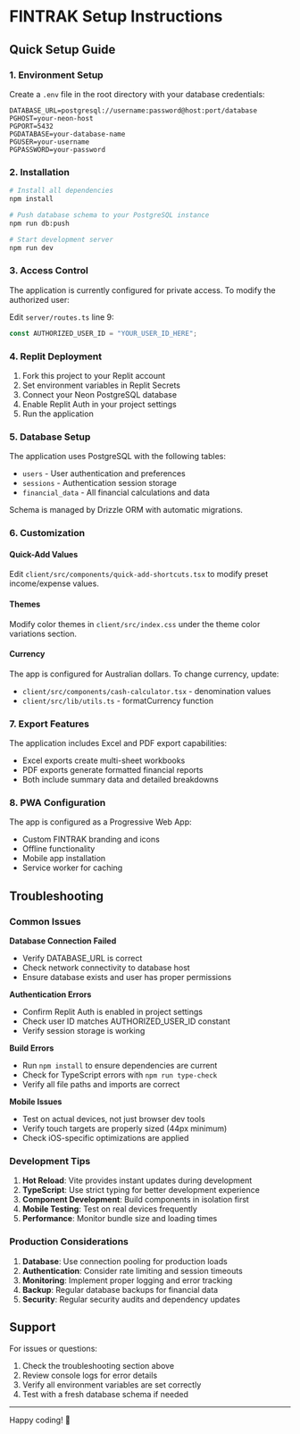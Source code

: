 # FINTRAK Setup Instructions

## Quick Setup Guide

### 1. Environment Setup

Create a `.env` file in the root directory with your database credentials:

```env
DATABASE_URL=postgresql://username:password@host:port/database
PGHOST=your-neon-host
PGPORT=5432
PGDATABASE=your-database-name
PGUSER=your-username
PGPASSWORD=your-password
```

### 2. Installation

```bash
# Install all dependencies
npm install

# Push database schema to your PostgreSQL instance
npm run db:push

# Start development server
npm run dev
```

### 3. Access Control

The application is currently configured for private access. To modify the authorized user:

Edit `server/routes.ts` line 9:
```typescript
const AUTHORIZED_USER_ID = "YOUR_USER_ID_HERE";
```

### 4. Replit Deployment

1. Fork this project to your Replit account
2. Set environment variables in Replit Secrets
3. Connect your Neon PostgreSQL database
4. Enable Replit Auth in your project settings
5. Run the application

### 5. Database Setup

The application uses PostgreSQL with the following tables:
- `users` - User authentication and preferences
- `sessions` - Authentication session storage
- `financial_data` - All financial calculations and data

Schema is managed by Drizzle ORM with automatic migrations.

### 6. Customization

#### Quick-Add Values
Edit `client/src/components/quick-add-shortcuts.tsx` to modify preset income/expense values.

#### Themes
Modify color themes in `client/src/index.css` under the theme color variations section.

#### Currency
The app is configured for Australian dollars. To change currency, update:
- `client/src/components/cash-calculator.tsx` - denomination values
- `client/src/lib/utils.ts` - formatCurrency function

### 7. Export Features

The application includes Excel and PDF export capabilities:
- Excel exports create multi-sheet workbooks
- PDF exports generate formatted financial reports
- Both include summary data and detailed breakdowns

### 8. PWA Configuration

The app is configured as a Progressive Web App:
- Custom FINTRAK branding and icons
- Offline functionality
- Mobile app installation
- Service worker for caching

## Troubleshooting

### Common Issues

**Database Connection Failed**
- Verify DATABASE_URL is correct
- Check network connectivity to database host
- Ensure database exists and user has proper permissions

**Authentication Errors**
- Confirm Replit Auth is enabled in project settings
- Check user ID matches AUTHORIZED_USER_ID constant
- Verify session storage is working

**Build Errors**
- Run `npm install` to ensure dependencies are current
- Check for TypeScript errors with `npm run type-check`
- Verify all file paths and imports are correct

**Mobile Issues**
- Test on actual devices, not just browser dev tools
- Verify touch targets are properly sized (44px minimum)
- Check iOS-specific optimizations are applied

### Development Tips

1. **Hot Reload**: Vite provides instant updates during development
2. **TypeScript**: Use strict typing for better development experience  
3. **Component Development**: Build components in isolation first
4. **Mobile Testing**: Test on real devices frequently
5. **Performance**: Monitor bundle size and loading times

### Production Considerations

1. **Database**: Use connection pooling for production loads
2. **Authentication**: Consider rate limiting and session timeouts
3. **Monitoring**: Implement proper logging and error tracking
4. **Backup**: Regular database backups for financial data
5. **Security**: Regular security audits and dependency updates

## Support

For issues or questions:
1. Check the troubleshooting section above
2. Review console logs for error details
3. Verify all environment variables are set correctly
4. Test with a fresh database schema if needed

---

Happy coding! 🚀